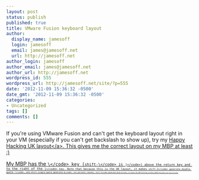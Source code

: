 ```yaml
---
layout: post
status: publish
published: true
title: VMware Fusion keyboard layout
author:
  display_name: jamesoff
  login: jamesoff
  email: james@jamesoff.net
  url: http://jamesoff.net
author_login: jamesoff
author_email: james@jamesoff.net
author_url: http://jamesoff.net
wordpress_id: 555
wordpress_url: http://jamesoff.net/site/?p=555
date: '2012-11-09 15:36:32 -0500'
date_gmt: '2012-11-09 15:36:32 -0500'
categories:
- Uncategorized
tags: []
comments: []
---
```

<p>If you're using VMware Fusion and can't get the keyboard layout right in your VM (especially if you can't get backslash to show up), try my <a href="http:&#47;&#47;jamesoff.net&#47;site&#47;code&#47;windows&#47;happy-hacking-uk-layout&#47;" title="Happy Hacking UK layout">Happy Hacking UK layout<&#47;a>. This gives me the correct layout on my MBP at least :)</p>
<p>My MBP has the <code>\<&#47;code> key (<code>shift-\<&#47;code> is <code>|<&#47;code>) above the return key and to the right of the <code>]<&#47;code> key. Note that because this is the UK layout, it makes <code>shift-2<&#47;code> generate double-quote <code>"<&#47;code>, and shift-single-quote generate <code>@<&#47;code>. For personal reasons, <code>shift-3<&#47;code> generates hash <code>#<&#47;code>. To obtain the GBP Sterling currency symbol <code>&Acirc;&pound;<&#47;code>, use <code>right alt-3<&#47;code>.</p>
